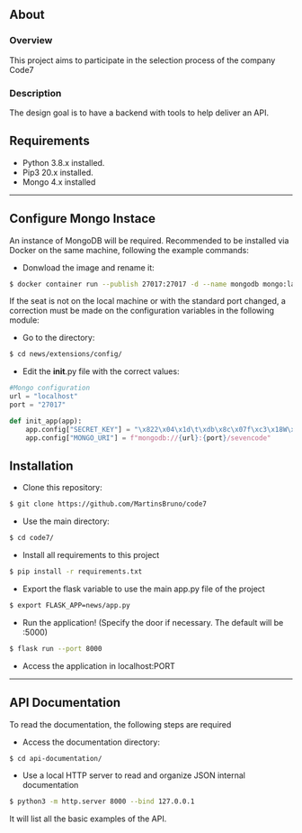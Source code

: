 ## About
### Overview 
This project aims to participate in the selection process of the company Code7

### Description
The design goal is to have a backend with tools to help deliver an API.

## Requirements
- Python 3.8.x installed.
- Pip3 20.x installed.
- Mongo 4.x installed

---

## Configure Mongo Instace
An instance of MongoDB will be required. Recommended to be installed via Docker on the same machine, following the example commands:
- Donwload the image and rename it:
```bash
$ docker container run --publish 27017:27017 -d --name mongodb mongo:latest
```
If the seat is not on the local machine or with the standard port changed, a correction must be made on the configuration variables in the following module:

- Go to the directory:
```bash
$ cd news/extensions/config/
```

- Edit the __init__.py file with the correct values:
```py
#Mongo configuration
url = "localhost"
port = "27017"

def init_app(app):
    app.config["SECRET_KEY"] = "\x822\x04\x1d\t\xdb\x8c\x07f\xc3\x18W\xedz\x1e\xac"
    app.config["MONGO_URI"] = f"mongodb://{url}:{port}/sevencode"
```

## Installation
- Clone this repository:
```bash
$ git clone https://github.com/MartinsBruno/code7
```
- Use the main directory:
```bash
$ cd code7/
```
- Install all requirements to this project
```bash
$ pip install -r requirements.txt
```
- Export the flask variable to use the main app.py file of the project
```bash
$ export FLASK_APP=news/app.py
```
- Run the application! (Specify the door if necessary. The default will be :5000)
```bash
$ flask run --port 8000
```
- Access the application in localhost:PORT

---

## API Documentation
To read the documentation, the following steps are required
- Access the documentation directory:
```bash
$ cd api-documentation/
```
- Use a local HTTP server to read and organize JSON internal documentation
```bash
$ python3 -m http.server 8000 --bind 127.0.0.1
```
It will list all the basic examples of the API.
